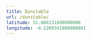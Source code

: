 ```yaml
---
title: Dunstable
url: /dunstable/
latitude: 51.886131600000006
longitude: -0.5209341000000001
---
```


